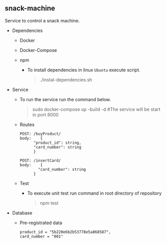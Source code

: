 ## snack-machine
Service to control a snack machine. 


- Dependencies 
  * Docker
  * Docker-Compose
  * npm
  
     - To install dependencies in linux `Ubuntu` execute script.
          >  ./instal-dependencies.sh
  
- Service    
    * To run the service run the command below.
         > sudo docker-compose up -build -d    #The service will be start in port 8000
    
     * Routes

           POST: /buyProduct/
           body:	{
                 "product_id": string,
                 "card_number": string
                 }

           POST: /insertCard/
           body:	{
                   "card_number": string
                 }
     
     * Test
       - To execute unit test run command in root directory of repository
         > npm test
   
- Database
 
   * Pre-registrated data  

         product_id = "5b220e6b2b53778e5a868587",
         card_number = "001"
 
